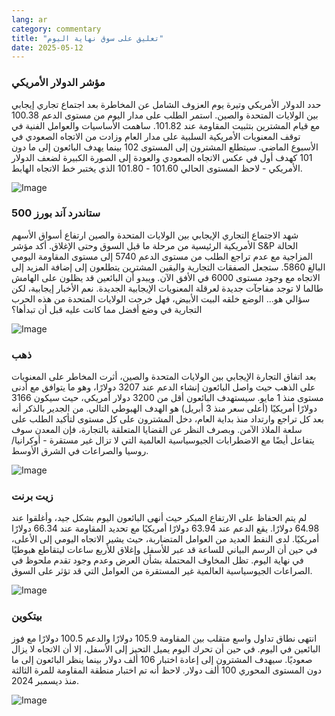```yaml
---
lang: ar
category: commentary
title: "تعليق على سوق نهاية اليوم"
date: 2025-05-12
---
```


### مؤشر الدولار الأمريكي

حدد الدولار الأمريكي وتيرة يوم العزوف الشامل عن المخاطرة بعد اجتماع تجاري إيجابي بين الولايات المتحدة والصين. استمر الطلب على مدار اليوم من مستوى الدعم 100.38 مع قيام المشترين بتثبيت المقاومة عند 101.82. ساهمت الأساسيات والعوامل الفنية في توقف المعنويات الأمريكية السلبية على مدار العام وزادت من الاتجاه الصعودي في الأسبوع الماضي. سيتطلع المشترون إلى المستوى 102 بينما يهدف البائعون إلى ما دون 101 كهدف أول في عكس الاتجاه الصعودي والعودة إلى الصورة الكبيرة لضعف الدولار الأمريكي - لاحظ المستوى الحالي 101.60 - 101.80 الذي يختبر خط الاتجاه الهابط. 

![Image](https://markleighedu.github.io/img/May-2025/12-May-2025/usdindex.jpg)

### ستاندرد آند بورز 500

شهد الاجتماع التجاري الإيجابي بين الولايات المتحدة والصين ارتفاع أسواق الأسهم الأمريكية الرئيسية من مرحلة ما قبل السوق وحتى الإغلاق. أكد مؤشر S&P الحالة المزاجية مع عدم تراجع الطلب من مستوى الدعم 5740 إلى مستوى المقاومة اليومي البالغ 5860. ستجعل الصفقات التجارية واليقين المشترين يتطلعون إلى إضافة المزيد إلى الاتجاه مع وجود مستوى 6000 في الأفق الآن. ويبدو أن البائعين قد يظلون على الهامش طالما لا توجد مفاجآت جديدة لعرقلة المعنويات الإيجابية الجديدة. نعم الأخبار إيجابية، لكن سؤالي هو... الوضع خلقه البيت الأبيض، فهل خرجت الولايات المتحدة من هذه الحرب التجارية في وضع أفضل مما كانت عليه قبل أن تبدأها؟ 

![Image](https://markleighedu.github.io/img/May-2025/12-May-2025/sp500.jpg)

### ذهب

بعد اتفاق التجارة الإيجابي بين الولايات المتحدة والصين، أثرت المخاطر على المعنويات على الذهب حيث واصل البائعون إنشاء الدعم عند 3207 دولارًا، وهو ما يتوافق مع أدنى مستوى منذ 1 مايو. سيستهدف البائعون أقل من 3200 دولار أمريكي، حيث سيكون 3166 دولارًا أمريكيًا (أعلى سعر منذ 3 أبريل) هو الهدف الهبوطي التالي. من الجدير بالذكر أنه بعد كل تراجع وارتداد منذ بداية العام، دخل المشترون على كل مستوى لتأكيد الطلب على سلعة الملاذ الآمن. وبصرف النظر عن القضايا المتعلقة بالتجارة، فإن المعدن سوف يتفاعل أيضًا مع الاضطرابات الجيوسياسية العالمية التي لا تزال غير مستقرة - أوكرانيا/روسيا والصراعات في الشرق الأوسط. 

![Image](https://markleighedu.github.io/img/May-2025/12-May-2025/gold.jpg)

### زيت برنت

لم يتم الحفاظ على الارتفاع المبكر حيث أنهى البائعون اليوم بشكل جيد، وأغلقوا عند 64.98 دولارًا. يقع الدعم عند 63.94 دولارًا أمريكيًا مع تحديد المقاومة عند 66.34 دولارًا أمريكيًا. لدى النفط العديد من العوامل المتضاربة، حيث يشير الاتجاه اليومي إلى الأعلى، في حين أن الرسم البياني للساعة قد عبر للأسفل وإغلاق للأربع ساعات ليتقاطع هبوطيًا في نهاية اليوم. تظل المخاوف المحتملة بشأن العرض وعدم وجود تقدم ملحوظ في الصراعات الجيوسياسية العالمية غير المستقرة من العوامل التي قد تؤثر على السوق. 

![Image](https://markleighedu.github.io/img/May-2025/12-May-2025/brentoil.jpg)

### بيتكوين

انتهى نطاق تداول واسع متقلب بين المقاومة 105.9 دولارًا والدعم 100.5 دولارًا مع فوز البائعين في اليوم. في حين أن تحرك اليوم يميل التحيز إلى الأسفل، إلا أن الاتجاه لا يزال صعوديًا. سيهدف المشترون إلى إعادة اختبار 106 ألف دولار بينما ينظر البائعون إلى ما دون المستوى المحوري 100 ألف دولار. لاحظ أنه تم اختبار منطقة المقاومة للمرة الثالثة منذ ديسمبر 2024.

![Image](https://markleighedu.github.io/img/May-2025/12-May-2025/bitcoin.jpg)

